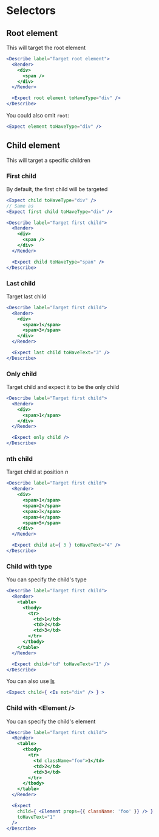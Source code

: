 # Selectors

## Root element

This will target the root element

```jsx
<Describe label="Target root element">
  <Render>
    <div>
      <span />
    </div>
  </Render>

  <Expect root element toHaveType="div" />
</Describe>
```

You could also omit `root`:

```jsx
<Expect element toHaveType="div" />
```

## Child element

This will target a specific children

### First child

By default, the first child will be targeted

```jsx
<Expect child toHaveType="div" />
// Same as
<Expect first child toHaveType="div" />
```

```jsx
<Describe label="Target first child">
  <Render>
    <div>
      <span />
    </div>
  </Render>

  <Expect child toHaveType="span" />
</Describe>
```

### Last child

Target last child

```jsx
<Describe label="Target first child">
  <Render>
    <div>
      <span>1</span>
      <span>3</span>
    </div>
  </Render>

  <Expect last child toHaveText="3" />
</Describe>
```

### Only child

Target child and expect it to be the only child

```jsx
<Describe label="Target first child">
  <Render>
    <div>
      <span>1</span>
    </div>
  </Render>

  <Expect only child />
</Describe>
```

### nth child

Target child at position *n*

```jsx
<Describe label="Target first child">
  <Render>
    <div>
      <span>1</span>
      <span>2</span>
      <span>3</span>
      <span>4</span>
      <span>5</span>
    </div>
  </Render>

  <Expect child at={ 3 } toHaveText="4" />
</Describe>
```

### Child with type

You can specify the child's type

```jsx
<Describe label="Target first child">
  <Render>
    <table>
      <tbody>
        <tr>
          <td>1</td>
          <td>2</td>
          <td>3</td>
        </tr>
      </tbody>
    </table>
  </Render>

  <Expect child="td" toHaveText="1" />
</Describe>
```

You can also use [Is](components/is)

```jsx
<Expect child={ <Is not="div" /> } >
```

### Child with &lt;Element />

You can specify the child's element

```jsx
<Describe label="Target first child">
  <Render>
    <table>
      <tbody>
        <tr>
          <td className="foo">1</td>
          <td>2</td>
          <td>3</td>
        </tr>
      </tbody>
    </table>
  </Render>

  <Expect
    child={ <Element props={{ className: 'foo' }} /> }
    toHaveText="1"
  />
</Describe>
```
